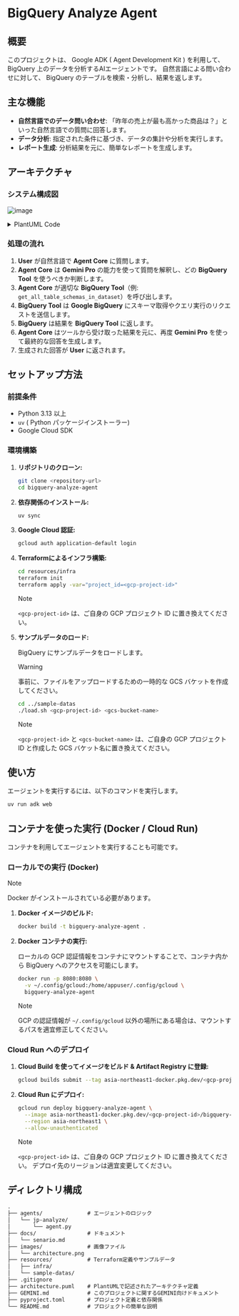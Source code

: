 # BigQuery Analyze Agent

## 概要

このプロジェクトは、 Google ADK ( Agent Development Kit ) を利用して、 BigQuery 上のデータを分析するAIエージェントです。
自然言語による問い合わせに対して、 BigQuery のテーブルを検索・分析し、結果を返します。

## 主な機能

- **自然言語でのデータ問い合わせ**: 「昨年の売上が最も高かった商品は？」といった自然言語での質問に回答します。
- **データ分析**: 指定された条件に基づき、データの集計や分析を実行します。
- **レポート生成**: 分析結果を元に、簡単なレポートを生成します。

## アーキテクチャ

### システム構成図

![image](./images/architecture.png)

<details>
<summary>PlantUML Code</summary>

```plantuml
@startuml C4_BigQuery_Agent_Architecture
!include https://raw.githubusercontent.com/plantuml-stdlib/C4-PlantUML/master/C4_Container.puml

title Container diagram for BigQuery Analyze Agent

Person(user, "User/Data Analyst", "BigQueryのデータを分析したい人")

System_Ext(gemini, "Google Gemini Pro", "LLM for reasoning and response generation")
System_Ext(bigquery, "Google BigQuery", "Data warehouse containing the target dataset")

System_Boundary(agent_system, "BigQuery Analyze Agent") {
    Container(agent_core, "Agent Core", "Python (Google ADK)", "自然言語を解釈し、ツール呼び出しや応答生成を判断するオーケストレーター")
    Container(bq_tools, "BigQuery Tools", "Python", "BigQueryとの実際のやり取り（スキーマ取得、クエリ実行）を行う関数群")
}

Rel(user, agent_core, "Analyzes data via natural language queries", "HTTPS")
Rel(agent_core, gemini, "Uses for reasoning and generation", "HTTPS/API Call")
Rel(agent_core, bq_tools, "Uses", "Function Call")
Rel(bq_tools, bigquery, "Connects to", "gRPC/API Call")

@enduml
```

</details>

### 処理の流れ

1. **User** が自然言語で **Agent Core** に質問します。
1. **Agent Core** は **Gemini Pro** の能力を使って質問を解釈し、どの **BigQuery Tool** を使うべきか判断します。
1. **Agent Core** が適切な **BigQuery Tool**（例: `get_all_table_schemas_in_dataset`）を呼び出します。
1. **BigQuery Tool** は **Google BigQuery** にスキーマ取得やクエリ実行のリクエストを送信します。
1. **BigQuery** は結果を **BigQuery Tool** に返します。
1. **Agent Core** はツールから受け取った結果を元に、再度 **Gemini Pro** を使って最終的な回答を生成します。
1. 生成された回答が **User** に返されます。

## セットアップ方法

### 前提条件

- Python 3.13 以上
- `uv` ( Python パッケージインストーラー)
- Google Cloud SDK

### 環境構築

1.  **リポジトリのクローン:**

    ```bash
    git clone <repository-url>
    cd bigquery-analyze-agent
    ```

1.  **依存関係のインストール:**

    ```bash
    uv sync
    ```

1.  **Google Cloud 認証:**

    ```bash
    gcloud auth application-default login
    ```

1.  **Terraformによるインフラ構築:**

    ```bash
    cd resources/infra
    terraform init
    terraform apply -var="project_id=<gcp-project-id>"
    ```

    > [!NOTE]
    > `<gcp-project-id>` は、ご自身の GCP プロジェクト ID に置き換えてください。

1.  **サンプルデータのロード:**

    BigQuery にサンプルデータをロードします。

    > [!WARNING]
    > 事前に、ファイルをアップロードするための一時的な GCS バケットを作成してください。

    ```bash
    cd ../sample-datas
    ./load.sh <gcp-project-id> <gcs-bucket-name>
    ```

    > [!NOTE]
    > `<gcp-project-id>` と `<gcs-bucket-name>` は、ご自身の GCP プロジェクト ID と作成した GCS バケット名に置き換えてください。

## 使い方

エージェントを実行するには、以下のコマンドを実行します。

```bash
uv run adk web
```

## コンテナを使った実行 (Docker / Cloud Run)

コンテナを利用してエージェントを実行することも可能です。

### ローカルでの実行 (Docker)

> [!NOTE]
> Docker がインストールされている必要があります。

1.  **Docker イメージのビルド:**

    ```bash
    docker build -t bigquery-analyze-agent .
    ```

2.  **Docker コンテナの実行:**

    ローカルの GCP 認証情報をコンテナにマウントすることで、コンテナ内から BigQuery へのアクセスを可能にします。

    ```bash
    docker run -p 8080:8080 \
      -v ~/.config/gcloud:/home/appuser/.config/gcloud \
      bigquery-analyze-agent
    ```

    > [!NOTE]
    > GCP の認証情報が `~/.config/gcloud` 以外の場所にある場合は、マウントするパスを適宜修正してください。

### Cloud Run へのデプロイ

1.  **Cloud Build を使ってイメージをビルド & Artifact Registry に登録:**

    ```bash
    gcloud builds submit --tag asia-northeast1-docker.pkg.dev/<gcp-project-id>/bigquery-analyze-agent/agent
    ```

2.  **Cloud Run にデプロイ:**

    ```bash
    gcloud run deploy bigquery-analyze-agent \
      --image asia-northeast1-docker.pkg.dev/<gcp-project-id>/bigquery-analyze-agent/agent \
      --region asia-northeast1 \
      --allow-unauthenticated
    ```

    > [!NOTE]
    > `<gcp-project-id>` は、ご自身の GCP プロジェクト ID に置き換えてください。
    > デプロイ先のリージョンは適宜変更してください。

## ディレクトリ構成

```txt
.
├── agents/              # エージェントのロジック
│   └── jp-analyze/
│       └── agent.py
├── docs/                # ドキュメント
│   └── senario.md
├── images/              # 画像ファイル
│   └── architecture.png
├── resources/           # Terraform定義やサンプルデータ
│   ├── infra/
│   └── sample-datas/
├── .gitignore
├── architecture.puml    # PlantUMLで記述されたアーキテクチャ定義
├── GEMINI.md            # このプロジェクトに関するGEMINI向けドキュメント
├── pyproject.toml       # プロジェクト定義と依存関係
└── README.md            # プロジェクトの簡単な説明
```
